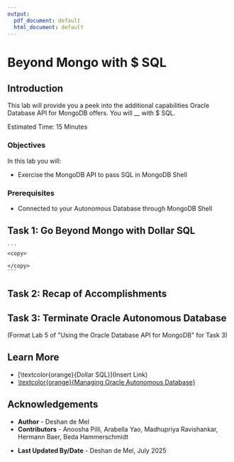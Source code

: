 ```yaml
---
output: 
  pdf_document: default
  html_document: default
---
```


# Beyond Mongo with $ SQL

## Introduction

This lab will provide you a peek into the additional capabilities Oracle Database API for MongoDB offers. You will __ with $ SQL.

Estimated Time: 15 Minutes

### Objectives

In this lab you will:

* Exercise the MongoDB API to pass SQL in MongoDB Shell

### Prerequisites

* Connected to your Autonomous Database through MongoDB Shell

## Task 1: Go Beyond Mongo with Dollar SQL

    ```
    <copy>

    </copy>
    ```

## Task 2: Recap of Accomplishments

## Task 3: Terminate Oracle Autonomous Database

(Format Lab 5 of "Using the Oracle Database API for MongoDB" for Task 3)

## Learn More

* [\textcolor{orange}{Dollar SQL}](Insert Link)
* [\textcolor{orange}{Managing Oracle Autonomous Database}](https://docs.oracle.com/en-us/iaas/exadata/doc/adb-managing-adb.html#GUID-A00BC3BB-3AE6-4FBF-AEAF-2D9C14CD1D9A)

## Acknowledgements

* **Author** - Deshan de Mel
* **Contributors** -  Anoosha Pilli, Arabella Yao, Madhupriya Ravishankar, Hermann Baer, Beda Hammerschmidt
- **Last Updated By/Date** - Deshan de Mel, July 2025
